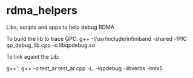 # rdma_helpers
Libs, scripts and apps to help debug RDMA

To build the lib to trace QPC:
g++ -I/usr/include/infiniband -shared -fPIC qp_debug_lib.cpp -o libqpdebug.so

To link againt the Lib:

g++': g++ -o test_ar test_ar.cpp -L. -lqpdebug -libverbs -lmlx5